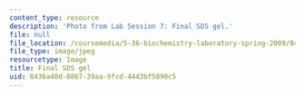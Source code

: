 ```yaml
---
content_type: resource
description: 'Photo from Lab Session 7: Final SDS gel.'
file: null
file_location: /coursemedia/5-36-biochemistry-laboratory-spring-2009/8436a40d886739aa9fcd4443bf5890c5_Lab7_6.jpg
file_type: image/jpeg
resourcetype: Image
title: Final SDS gel
uid: 8436a40d-8867-39aa-9fcd-4443bf5890c5
---
```

